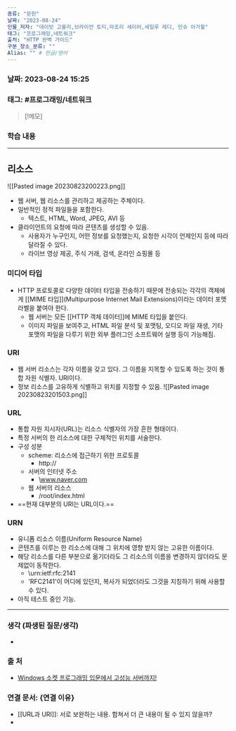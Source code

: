 ```yaml
---
종류: "문헌"
날짜: "2023-08-24"
인물_저자: "데이빗 고울리,브라이언 토티,마조리 세이어,세일루 레디, 안슈 아가왈"
태그: "프로그래밍,네트워크"
출처: "HTTP 완벽 가이드"
구분_장소_분류: ""
Alias: "" # 한글/영어
---
```


### 날짜: 2023-08-24 15:25
### 태그: #프로그래밍/네트워크

>[!메모]
> 

### 학습 내용
---
## 리소스
![[Pasted image 20230823200223.png]]
- 웹 서버, 웹 리소스를 관리하고 제공하는 주체이다.
- 일반적인 정적 파일들을 포함한다.
	- 텍스트, HTML, Word, JPEG, AVI 등
- 클라이언트의 요청에 따라 콘텐츠를 생성할 수 있음.
	- 사용자가 누구인지, 어떤 정보를 요청했는지, 요청한 시각이 언제인지 등에 따라 달라질 수 있다.
	- 라이브 영상 제공, 주식 거래, 검색, 온라인 쇼핑몰 등
### 미디어 타입
- HTTP 프로토콜로 다양한 데이터 타입을 전송하기 때문에 전송되는 각각의 객체에게 [[MIME 타입]](Multipurpose Internet Mail Extensions)이라는 데이터 포맷 라벨을 붙여야 한다.
	- 웹 서버는 모든 [[HTTP 객체 데이터]]에 MIME 타입을 붙인다.
	- 이미지 파일을 보여주고, HTML 파일 분석 및 포맷팅, 오디오 파일 재생, 기타 포맷의 파일을 다루기 위한 외부 플러그인 소프트웨어 실행 등이 가능해짐.

### URI
- 웹 서버 리소스는 각자 이름을 갖고 있다. 그 이름을 지목할 수 있도록 하는 것이 통합 자원 식별자. URI이다.
- 정보 리소스를 고유하게 식별하고 위치를 지정할 수 있음.
![[Pasted image 20230823201503.png]]
### URL
- 통합 자원 지시자(URL)는 리소스 식별자의 가장 흔한 형태이다.
- 특정 서버의 한 리소스에 대한 구체적인 위치를 서술한다.
- 구성 성분
	- scheme: 리소스에 접근하기 위한 프로토콜 
		- http://
	- 서버의 인터넷 주소
		- \www.naver.com
	- 웹 서버의 리소스
		- /root/index.html
- ==현재 대부분의 URI는 URL이다.==

### URN
- 유니폼 리소스 이름(Uniform Resource Name)
- 콘텐츠를 이루는 한 리소스에 대해 그 위치에 영향 받지 않는 고유한 이름이다.
- 해당 리소스를 다른 부분으로 옮기더라도 그 리소스의 이름을 변경하지 않더라도 문제없이 동작한다.
	- \urn:ietf:rfc:2141
	- 'RFC2141'이 어디에 있던지, 복사가 되었더라도 그것을 지칭하기 위해 사용할 수 있다.
- 아직 테스트 중인 기능.

---
### 생각 (파생된 질문/생각)
- 
### 출 처
- [Windows 소켓 프로그래밍 입문에서 고성능 서버까지! ](https://www.inflearn.com/course/%EC%9C%88%EB%8F%84%EC%9A%B0-%EC%86%8C%EC%BC%93-%EC%9E%85%EB%AC%B8-%EA%B3%A0%EC%84%B1%EB%8A%A5-%EC%84%9C%EB%B2%84)

### 연결 문서: {연결 이유}
- [[URL과 URI]]: 서로 보완하는 내용. 합쳐서 더 큰 내용이 될 수 있지 않을까?
- 